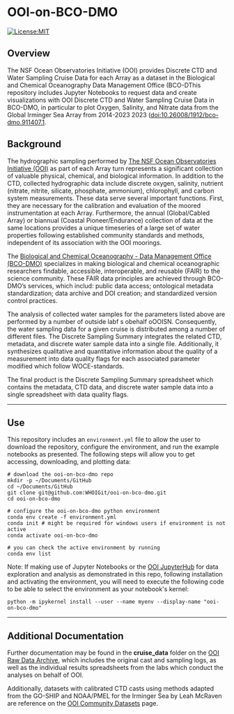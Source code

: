 OOI-on-BCO-DMO
==============================
[![License:MIT](https://img.shields.io/badge/License-MIT-lightgray.svg?style=flt-square)](https://opensource.org/licenses/MIT)

## Overview
The NSF Ocean Observatories Initiative (OOI) provides Discrete CTD and Water Sampling Cruise Data for each Array as a dataset in the Biological and Chemical Oceanography Data Management Office (BCO-DThis repository includes Jupyter Notebooks to request data and create visualizations with OOI Discrete CTD and Water Sampling Cruise Data in BCO-DMO, in particular to plot Oxygen, Salinity, and Nitrate data from the Global Irminger Sea Array from 2014-2023 2023 ([doi:10.26008/1912/bco-dmo.911407.1](https://www.bco-dmo.org/dataset/91DMO).


## Background
The hydrographic sampling performed by [The NSF Ocean Observatories Initiative (OOI)](https://oceanobservatories.org/) as part of each Array turn represents a significant collection of valuable physical, chemical, and biological information. In addition to the CTD, collected hydrographic data include discrete oxygen, salinity, nutrient (nitrate, nitrite, silicate, phosphate, ammonium), chlorophyll, and carbon system measurements. These data serve several important functions. First, they are necessary for the calibration and evaluation of the moored instrumentation at each Array. Furthermore, the annual (Global/Cabled Array) or biannual (Coastal Pioneer/Endurance) collection of data at the same locations provides a unique timeseries of a large set of water properties following established community standards and methods, independent of its association with the OOI moorings.

The [Biological and Chemical Oceanography - Data Management Office (BCO-DMO)](https://www.bco-dmo.org/) specializes in making biological and chemical oceanographic researchers findable, accessible, interoperable, and reusable (FAIR) to the science community. These FAIR data principles are achieved through BCO-DMO’s services, which includ: public data access; ontological metadata standardization; data archive and DOI creation; and standardized version control practices.

The analysis of collected water samples for the parameters listed above are performed by a number of outside labf s obehalf oOOISN. Consequently, the water sampling data for a given cruise is distributed among a number of different files. The Discrete Sampling Summary integrates the related CTD, metadata, and discrete water sample data into a single file. Additionally, it synthesizes qualitative and quantitative information about the quality of a measurement into data quality flags for each associated parameter modified which follow WOCE-standards.
 
The final product is the Discrete Sampling Summary spreadsheet which contains the metadata, CTD data, and discrete water sample data into a single spreadsheet with data quality flags.

---
## Use
This repository includes an ```environment.yml``` file to allow the user to download the repository, configure the environment, and run the example notebooks as presented. The following steps will allow you to get accessing, downloading, and plotting data: 

```
# download the ooi-on-bco-dmo repo
mkdir -p ~/Documents/GitHub
cd ~/Documents/GitHub
git clone git@github.com:WHOIGit/ooi-on-bco-dmo.git
cd ooi-on-bco-dmo

# configure the ooi-on-bco-dmo python environment
conda env create -f environment.yml
conda init # might be required for windows users if environment is not active
conda activate ooi-on-bco-dmo

# you can check the active environment by running
conda env list
```

Note: If making use of Jupyter Notebooks or the [OOI JupyterHub](https://jupyter.oceanobservatories.org/) for data exploration and analysis as demonstrated in this repo, following installation and activating the environment, you will need to execute the following code to be able to select the environment as your notebook's kernel:

``` python -m ipykernel install --user --name myenv --display-name "ooi-on-bco-dmo" ```

---
## Additional Documentation
Further documentation may be found in the **cruise_data** folder on the [OOI Raw Data Archive](https://rawdata.oceanobservatories.org/files/cruise_data/), which includes the original cast and sampling logs, as well as the individual results spreadsheets from the labs which conduct the analyses on behalf of OOI. 

Additionally, datasets with calibrated CTD casts using methods adapted from the GO-SHIP and NOAA/PMEL for the Irminger Sea by Leah McRaven are reference on the [OOI Community Datasets](https://oceanobservatories.org/community-datasets/) page. 
